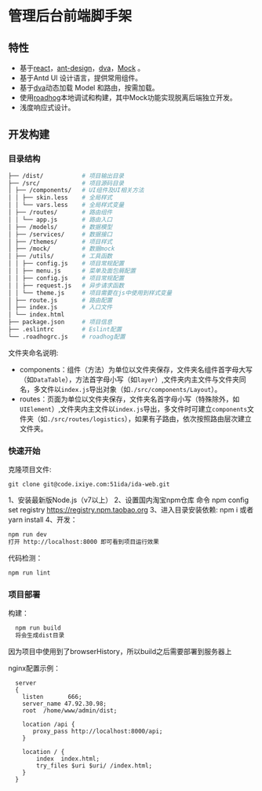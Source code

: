 # 管理后台前端脚手架


## 特性

-   基于[react](https://github.com/facebook/react)，[ant-design](https://github.com/ant-design/ant-design)，[dva](https://github.com/dvajs/dva)，[Mock](https://github.com/nuysoft/Mock) 。
-   基于Antd UI 设计语言，提供常用组件。
-   基于[dva](https://github.com/dvajs/dva)动态加载 Model 和路由，按需加载。
-   使用[roadhog](https://github.com/sorrycc/roadhog)本地调试和构建，其中Mock功能实现脱离后端独立开发。
-   浅度响应式设计。


## 开发构建

### 目录结构

```bash
├── /dist/           # 项目输出目录
├── /src/            # 项目源码目录
│ ├── /components/   # UI组件及UI相关方法
│ │ ├── skin.less    # 全局样式
│ │ └── vars.less    # 全局样式变量
│ ├── /routes/       # 路由组件
│ │ └── app.js       # 路由入口
│ ├── /models/       # 数据模型
│ ├── /services/     # 数据接口
│ ├── /themes/       # 项目样式
│ ├── /mock/         # 数据mock
│ ├── /utils/        # 工具函数
│ │ ├── config.js    # 项目常规配置
│ │ ├── menu.js      # 菜单及面包屑配置
│ │ ├── config.js    # 项目常规配置
│ │ ├── request.js   # 异步请求函数
│ │ └── theme.js     # 项目需要在js中使用到样式变量
│ ├── route.js       # 路由配置
│ ├── index.js       # 入口文件
│ └── index.html
├── package.json     # 项目信息
├── .eslintrc        # Eslint配置
└── .roadhogrc.js    # roadhog配置
```

文件夹命名说明:

-   components：组件（方法）为单位以文件夹保存，文件夹名组件首字母大写（如`DataTable`），方法首字母小写（如`layer`）,文件夹内主文件与文件夹同名，多文件以`index.js`导出对象（如`./src/components/Layout`）。
-   routes：页面为单位以文件夹保存，文件夹名首字母小写（特殊除外，如`UIElement`）,文件夹内主文件以`index.js`导出，多文件时可建立`components`文件夹（如`./src/routes/logistics`），如果有子路由，依次按照路由层次建立文件夹。

### 快速开始


克隆项目文件:

    git clone git@code.ixiye.com:51ida/ida-web.git

1、安装最新版Node.js（v7以上）
2、设置国内淘宝npm仓库 命令 npm config set registry https://registry.npm.taobao.org
3、进入目录安装依赖: npm i 或者 yarn install
4、开发：
```bash
npm run dev
打开 http://localhost:8000 即可看到项目运行效果
```

代码检测：

```bash
npm run lint
```

### 项目部署
构建：

```bash
  npm run build
  将会生成dist目录
```

因为项目中使用到了browserHistory，所以build之后需要部署到服务器上

nginx配置示例：

```
  server
  {
    listen       666;
    server_name 47.92.30.98;
    root  /home/www/admin/dist;

    location /api {
       proxy_pass http://localhost:8000/api;
    }

    location / {
        index  index.html;
        try_files $uri $uri/ /index.html;
    }
  }
```
